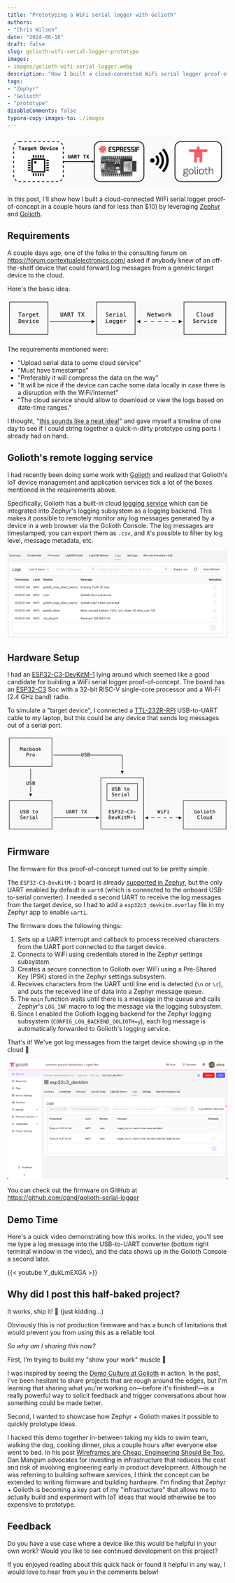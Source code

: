 ```yaml
---
title: "Prototyping a WiFi serial logger with Golioth"
authors:
- "Chris Wilson"
date: "2024-06-18"
draft: false
slug: golioth-wifi-serial-logger-prototype
images:
- images/golioth-wifi-serial-logger.webp
description: "How I built a cloud-connected WiFi serial logger proof-of-concept in a couple hours (and for less than $10) by leveraging Zephyr and Golioth."
tags:
- "Zephyr"
- "Golioth"
- "prototype"
disableComments: false
typora-copy-images-to: ./images
---
```


![golioth-wifi-serial-logger](images/golioth-wifi-serial-logger.webp)

In this post, I'll show how I built a cloud-connected WiFi serial logger proof-of-concept in a couple hours (and for less than $10) by leveraging [Zephyr](https://www.zephyrproject.org/) and [Golioth](https://golioth.io/).

## Requirements

A couple days ago, one of the folks in the consulting forum on https://forum.contextualelectronics.com/ asked if anybody knew of an off-the-shelf device that could forward log messages from a generic target device to the cloud.

Here's the basic idea:

![cloud-serial-logger](images/cloud-serial-logger.png)

The requirements mentioned were:

- "Upload serial data to some cloud service"
- "Must have timestamps"
- "Preferably it will compress the data on the way"
- "It will be nice if the device can cache some data locally in case there is a disruption with the WiFi/Internet"
- "The cloud service should allow to download or view the logs based on date-time ranges."

I thought, "[this sounds like a neat idea!](https://xkcd.com/356/)" and gave myself a timeline of one day to see if I could string together a quick-n-dirty prototype using parts I already had on hand.

## Golioth's remote logging service

I had recently been doing some work with [Golioth](https://golioth.io/) and realized that Golioth's IoT device management and application services tick a lot of the boxes mentioned in the requirements above.

Specifically, Golioth has a built-in cloud [logging service](https://docs.golioth.io/device-management/logging/) which can be integrated into Zephyr's logging subsystem as a logging backend. This makes it possible to remotely monitor any log messages generated by a device in a web browser via the Golioth Console. The log messages are timestamped, you can export them as `.csv`, and it's possible to filter by log level, message metadata, etc.

![](images/golioth_logging_service.png)

## Hardware Setup

I had an [ESP32-C3-DevKitM-1](https://docs.espressif.com/projects/esp-idf/en/stable/esp32c3/hw-reference/esp32c3/user-guide-devkitm-1.html) lying around which seemed like a good candidate for building a WiFi serial logger proof-of-concept. The board has an [ESP32-C3](https://www.espressif.com/en/products/socs/esp32-c3) Soc with a 32-bit RISC-V single-core processor and a Wi-Fi (2.4 GHz band) radio.

To simulate a "target device", I connected a [TTL-232R-RPI](https://ftdichip.com/products/ttl-232r-rpi/) USB-to-UART cable to my laptop, but this could be any device that sends log messages out of a serial port.

![hardware-setup](images/hardware-setup.png)

## Firmware

The firmware for this proof-of-concept turned out to be pretty simple.

The `ESP32-C3-DevKitM-1` board is already [supported in Zephyr](https://github.com/zephyrproject-rtos/zephyr/tree/main/boards/espressif/esp32c3_devkitm), but the only UART enabled by default is `uart0` (which is connected to the onboard USB-to-serial converter). I needed a second UART to receive the log messages from the target device, so I had to add a `esp32c3_devkitm.overlay` file in my Zephyr app to enable `uart1`.

The firmware does the following things:

1. Sets up a UART interrupt and callback to process received characters from the UART port connected to the target device.
2. Connects to WiFi using credentials stored in the Zephyr settings subsystem.
3. Creates a secure connection to Golioth over WiFi using a Pre-Shared Key (PSK) stored in the Zephyr settings subsystem.
4. Receives characters from the UART until line end is detected (`\n` or `\r`), and puts the received line of data into a Zephyr message queue.
5. The `main` function waits until there is a message in the queue and calls Zephyr's `LOG_INF` macro to log the message via the logging subsystem.
6. Since I enabled the Golioth logging backend for the Zephyr logging subsystem (`CONFIG_LOG_BACKEND_GOLIOTH=y`), each log message is automatically forwarded to Golioth's logging service.

That's it! We've got log messages from the target device showing up in the cloud 🎉

![](images/target_device_log_messages.png)

You can check out the firmware on GitHub at https://github.com/cgnd/golioth-serial-logger

## Demo Time

Here's a quick video demonstrating how this works. In the video, you'll see me type a log message into the USB-to-UART converter (bottom right terminal window in the video), and the data shows up in the Golioth Console a second later.

{{< youtube Y_dukLmEXGA >}}

## Why did I post this half-baked project?

It works, ship it! 🚀 (just kidding...)

Obviously this is not production firmware and has a bunch of limitations that would prevent you from using this as a reliable tool.

*So why am I sharing this now?*

First, I'm trying to build my "show your work" muscle 💪

I was inspired by seeing the [Demo Culture at Golioth](https://blog.golioth.io/demo-culture-at-golioth/) in action. In the past, I've been hesitant to share projects that are rough around the edges, but I'm learning that sharing what you're working on—before it's finished!—is a really powerful way to solicit feedback and trigger conversations about how something could be made better.

Second, I wanted to showcase how Zephyr + Golioth makes it possible to quickly prototype ideas.

I hacked this demo together in-between taking my kids to swim team, walking the dog, cooking dinner, plus a couple hours after everyone else went to bed. In his post [Wireframes are Cheap, Engineering Should Be Too](https://danielmangum.com/posts/wireframes-cheap-engineering-too/), Dan Mangum advocates for investing in infrastructure that reduces the cost and risk of involving engineering early in product development. Although he was referring to building software services, I think the concept can be extended to writing firmware and building hardware. I'm finding that Zephyr + Golioth is becoming a key part of my "infrastructure" that allows me to actually build and experiment with IoT ideas that would otherwise be too expensive to prototype.

## Feedback

Do you have a use case where a device like this would be helpful in your own work? Would you like to see continued development on this project?

If you enjoyed reading about this quick hack or found it helpful in any way, I would love to hear from you in the comments below!
